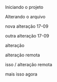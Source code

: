 Iniciando o projeto


Alterando o arquivo 


nova alteração 17-09


outra alteração 17-09


alteração

alteração remota

isso / alteração remota 


mais isso agora
